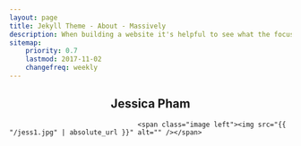 ```yaml
---
layout: page
title: Jekyll Theme - About - Massively
description: When building a website it's helpful to see what the focus of your site is. This page is an example of how to show a website's focus.
sitemap:
    priority: 0.7
    lastmod: 2017-11-02
    changefreq: weekly
---
```


<h2 style="text-align: center;">Jessica Pham</h2>								



                                    <span class="image left"><img src="{{ "/jess1.jpg" | absolute_url }}" alt="" /></span>

        	



